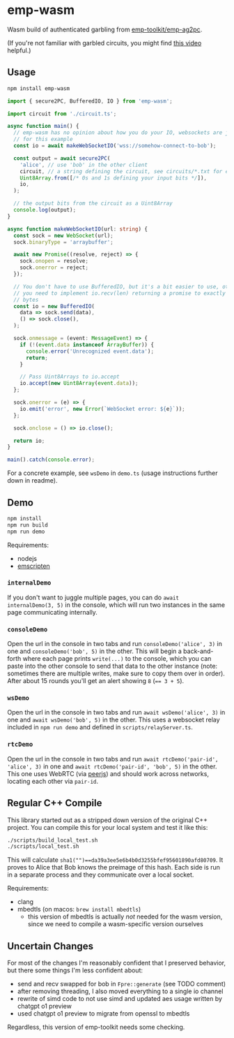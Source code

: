 # emp-wasm

Wasm build of authenticated garbling from [emp-toolkit/emp-ag2pc](https://github.com/emp-toolkit/emp-ag2pc).

(If you're not familiar with garbled circuits, you might find [this video](https://www.youtube.com/watch?v=FMZ-HARN0gI) helpful.)

## Usage

```sh
npm install emp-wasm
```

```ts
import { secure2PC, BufferedIO, IO } from 'emp-wasm';

import circuit from './circuit.ts';

async function main() {
  // emp-wasm has no opinion about how you do your IO, websockets are just used
  // for this example
  const io = await makeWebSocketIO('wss://somehow-connect-to-bob');

  const output = await secure2PC(
    'alice', // use 'bob' in the other client
    circuit, // a string defining the circuit, see circuits/*.txt for examples
    Uint8Array.from([/* 0s and 1s defining your input bits */]),
    io,
  );

  // the output bits from the circuit as a Uint8Array
  console.log(output);
}

async function makeWebSocketIO(url: string) {
  const sock = new WebSocket(url);
  sock.binaryType = 'arraybuffer';

  await new Promise((resolve, reject) => {
    sock.onopen = resolve;
    sock.onerror = reject;
  });

  // You don't have to use BufferedIO, but it's a bit easier to use, otherwise
  // you need to implement io.recv(len) returning a promise to exactly len
  // bytes
  const io = new BufferedIO(
    data => sock.send(data),
    () => sock.close(),
  );

  sock.onmessage = (event: MessageEvent) => {
    if (!(event.data instanceof ArrayBuffer)) {
      console.error('Unrecognized event.data');
      return;
    }

    // Pass Uint8Arrays to io.accept
    io.accept(new Uint8Array(event.data));
  };

  sock.onerror = (e) => {
    io.emit('error', new Error(`WebSocket error: ${e}`));
  };

  sock.onclose = () => io.close();

  return io;
}

main().catch(console.error);
```

For a concrete example, see `wsDemo` in `demo.ts` (usage instructions further down in readme).

## Demo

```sh
npm install
npm run build
npm run demo
```

Requirements:
- nodejs
- [emscripten](https://emscripten.org/)

### `internalDemo`

If you don't want to juggle multiple pages, you can do `await internalDemo(3, 5)` in the console, which will run two instances in the same page communicating internally.

### `consoleDemo`

Open the url in the console in two tabs and run `consoleDemo('alice', 3)` in one and `consoleDemo('bob', 5)` in the other. This will begin a back-and-forth where each page prints `write(...)` to the console, which you can paste into the other console to send that data to the other instance (note: sometimes there are multiple writes, make sure to copy them over in order). After about 15 rounds you'll get an alert showing `8` (`== 3 + 5`).

### `wsDemo`

Open the url in the console in two tabs and run `await wsDemo('alice', 3)` in one and `await wsDemo('bob', 5)` in the other. This uses a websocket relay included in `npm run demo` and defined in `scripts/relayServer.ts`.

### `rtcDemo`

Open the url in the console in two tabs and run `await rtcDemo('pair-id', 'alice', 3)` in one and `await rtcDemo('pair-id', 'bob', 5)` in the other. This one uses WebRTC (via [peerjs](https://npmjs.com/package/peerjs)) and should work across networks, locating each other via `pair-id`.

## Regular C++ Compile

This library started out as a stripped down version of the original C++ project. You can compile this for your local system and test it like this:

```sh
./scripts/build_local_test.sh
./scripts/local_test.sh
```

This will calculate `sha1("")==da39a3ee5e6b4b0d3255bfef95601890afd80709`. It proves to Alice that Bob knows the preimage of this hash. Each side is run in a separate process and they communicate over a local socket.

Requirements:
- clang
- mbedtls (on macos: `brew install mbedtls`)
  - this version of mbedtls is actually *not* needed for the wasm version, since we need to compile a wasm-specific version ourselves

## Uncertain Changes

For most of the changes I'm reasonably confident that I preserved behavior, but there some things I'm less confident about:

- send and recv swapped for bob in `Fpre::generate` (see TODO comment)
- after removing threading, I also moved everything to a single io channel
- rewrite of simd code to not use simd and updated aes usage written by chatgpt o1 preview
- used chatgpt o1 preview to migrate from openssl to mbedtls

Regardless, this version of emp-toolkit needs some checking.
